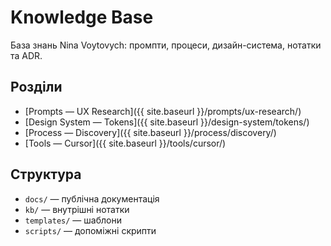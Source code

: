 # Knowledge Base

База знань Nina Voytovych: промпти, процеси, дизайн-система, нотатки та ADR.

## Розділи
- [Prompts — UX Research]({{ site.baseurl }}/prompts/ux-research/)
- [Design System — Tokens]({{ site.baseurl }}/design-system/tokens/)
- [Process — Discovery]({{ site.baseurl }}/process/discovery/)
- [Tools — Cursor]({{ site.baseurl }}/tools/cursor/)

## Структура
- `docs/` — публічна документація
- `kb/` — внутрішні нотатки
- `templates/` — шаблони
- `scripts/` — допоміжні скрипти
